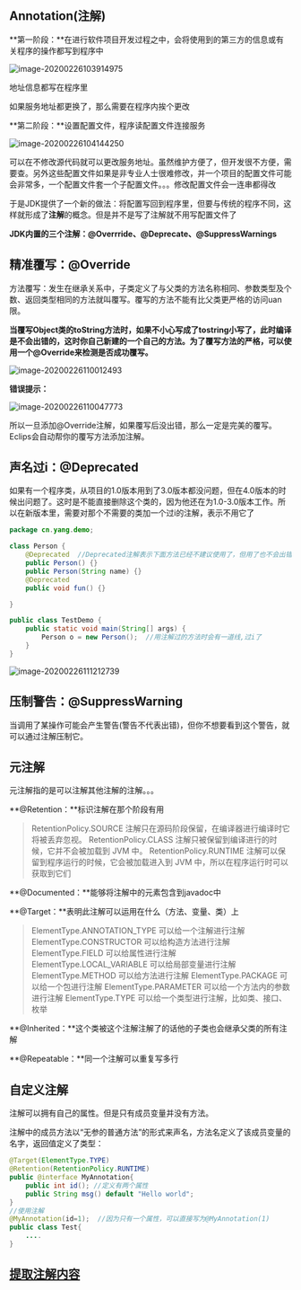 ## Annotation(注解)

**第一阶段：**在进行软件项目开发过程之中，会将使用到的第三方的信息或有关程序的操作都写到程序中

![image-20200226103914975](图片/image-20200226103914975.png)

地址信息都写在程序里

如果服务地址都更换了，那么需要在程序内挨个更改

**第二阶段：**设置配置文件，程序读配置文件连接服务

![image-20200226104144250](图片/image-20200226104144250.png)

可以在不修改源代码就可以更改服务地址。虽然维护方便了，但开发很不方便，需要查。另外这些配置文件如果是非专业人士很难修改，并一个项目的配置文件可能会非常多，一个配置文件套一个子配置文件。。。修改配置文件会一连串都得改

于是JDK提供了一个新的做法：将配置写回到程序里，但要与传统的程序不同，这样就形成了**注解**的概念。但是并不是写了注解就不用写配置文件了

**JDK内置的三个注解：@Overrride、@Deprecate、@SuppressWarnings**

## 精准覆写：@Override

方法覆写：发生在继承关系中，子类定义了与父类的方法名称相同、参数类型及个数、返回类型相同的方法就叫覆写。覆写的方法不能有比父类更严格的访问uan限。

**当覆写Object类的toString方法时，如果不小心写成了tostring小写了，此时编译是不会出错的，这时你自己新建的一个自己的方法。为了覆写方法的严格，可以使用一个@Override来检测是否成功覆写。**

![image-20200226110012493](图片/image-20200226110012493.png)

**错误提示：**

![image-20200226110047773](图片/image-20200226110047773.png)

所以一旦添加@Override注解，如果覆写后没出错，那么一定是完美的覆写。Eclips会自动帮你的覆写方法添加注解。

## 声名过i：@Deprecated

如果有一个程序类，从项目的1.0版本用到了3.0版本都没问题，但在4.0版本的时候出问题了。这时是不能直接删除这个类的，因为他还在为1.0-3.0版本工作。所以在新版本里，需要对那个不需要的类加一个过i的注解，表示不用它了

```java
package cn.yang.demo;

class Person {
	@Deprecated  //Deprecated注解表示下面方法已经不建议使用了，但用了也不会出错
	public Person() {}
	public Person(String name) {}
	@Deprecated
	public void fun() {}

}

public class TestDemo {
	public static void main(String[] args) {
        Person o = new Person();  //用注解过的方法时会有一道线,过i了
	}
}

```

![image-20200226111212739](图片/image-20200226111212739.png)

## 压制警告：@SuppressWarning

当调用了某操作可能会产生警告(警告不代表出错)，但你不想要看到这个警告，就可以通过注解压制它。



## 元注解

元注解指的是可以注解其他注解的注解。。。

**@Retention：**标识注解在那个阶段有用

> RetentionPolicy.SOURCE 注解只在源码阶段保留，在编译器进行编译时它将被丢弃忽视。
> RetentionPolicy.CLASS 注解只被保留到编译进行的时候，它并不会被加载到 JVM 中。
> RetentionPolicy.RUNTIME 注解可以保留到程序运行的时候，它会被加载进入到 JVM 中，所以在程序运行时可以获取到它们

**@Documented：**能够将注解中的元素包含到javadoc中

**@Target：**表明此注解可以运用在什么（方法、变量、类）上

> ElementType.ANNOTATION_TYPE 可以给一个注解进行注解
> ElementType.CONSTRUCTOR 可以给构造方法进行注解
> ElementType.FIELD 可以给属性进行注解
> ElementType.LOCAL_VARIABLE 可以给局部变量进行注解
> ElementType.METHOD 可以给方法进行注解
> ElementType.PACKAGE 可以给一个包进行注解
> ElementType.PARAMETER 可以给一个方法内的参数进行注解
> ElementType.TYPE 可以给一个类型进行注解，比如类、接口、枚举

**@Inherited：**这个类被这个注解注解了的话他的子类也会继承父类的所有注解

**@Repeatable：**同一个注解可以重复写多行

## 自定义注解



注解可以拥有自己的属性。但是只有成员变量并没有方法。

注解中的成员方法以“无参的普通方法”的形式来声名，方法名定义了该成员变量的名字，返回值定义了类型：

```java
@Target(ElementType.TYPE)
@Retention(RetentionPolicy.RUNTIME)
public @interface MyAnnotation{
    public int id(); //定义有两个属性
    public String msg() default "Hello world";
}
//使用注解
@MyAnnotation(id=1);  //因为只有一个属性，可以直接写为@MyAnnotation(1)
public class Test{
    ....
}
```

## [提取注解内容](https://blog.csdn.net/briblue/article/details/73824058)